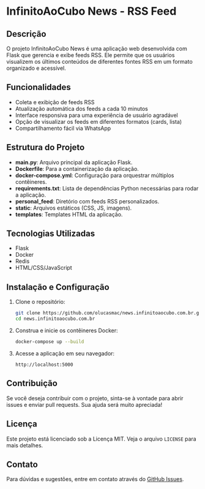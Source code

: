 # InfinitoAoCubo News - RSS Feed

## Descrição
O projeto InfinitoAoCubo News é uma aplicação web desenvolvida com Flask que gerencia e exibe feeds RSS. Ele permite que os usuários visualizem os últimos conteúdos de diferentes fontes RSS em um formato organizado e acessível.

## Funcionalidades
- Coleta e exibição de feeds RSS
- Atualização automática dos feeds a cada 10 minutos
- Interface responsiva para uma experiência de usuário agradável
- Opção de visualizar os feeds em diferentes formatos (cards, lista)
- Compartilhamento fácil via WhatsApp

## Estrutura do Projeto
- **main.py**: Arquivo principal da aplicação Flask.
- **Dockerfile**: Para a containerização da aplicação.
- **docker-compose.yml**: Configuração para orquestrar múltiplos contêineres.
- **requirements.txt**: Lista de dependências Python necessárias para rodar a aplicação.
- **personal_feed**: Diretório com feeds RSS personalizados.
- **static**: Arquivos estáticos (CSS, JS, imagens).
- **templates**: Templates HTML da aplicação.

## Tecnologias Utilizadas
- Flask
- Docker
- Redis
- HTML/CSS/JavaScript

## Instalação e Configuração
1. Clone o repositório:
    ```bash
    git clone https://github.com/olucasmac/news.infinitoaocubo.com.br.git
    cd news.infinitoaocubo.com.br
    ```
2. Construa e inicie os contêineres Docker:
    ```bash
    docker-compose up --build
    ```
3. Acesse a aplicação em seu navegador:
    ```plaintext
    http://localhost:5000
    ```

## Contribuição
Se você deseja contribuir com o projeto, sinta-se à vontade para abrir issues e enviar pull requests. Sua ajuda será muito apreciada!

## Licença
Este projeto está licenciado sob a Licença MIT. Veja o arquivo `LICENSE` para mais detalhes.

## Contato
Para dúvidas e sugestões, entre em contato através do [GitHub Issues](https://github.com/olucasmac/news.infinitoaocubo.com.br/issues).

